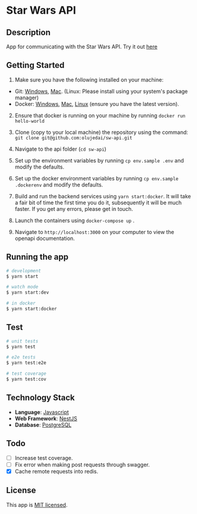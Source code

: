 # Star Wars API

## Description

App for communicating with the Star Wars API. Try it out [here](https://moyosore-sw-api.herokuapp.com/)


## Getting Started
1. Make sure you have the following installed on your machine:
* Git: [Windows](https://git-scm.com/download/win), [Mac](https://git-scm.com/download/mac). (Linux: Please install using your system's package manager)
* Docker: [Windows](https://docs.docker.com/docker-for-windows/install/), [Mac](https://docs.docker.com/docker-for-mac/install/), [Linux](https://docs.docker.com/install/linux/docker-ce/ubuntu/) (ensure you have the latest version).

2. Ensure that docker is running on your machine by running ```docker run hello-world``` 

3. Clone (copy to your local machine) the repository using the command:
```git clone git@github.com:olujedai/sw-api.git```

4. Navigate to the api folder (```cd sw-api```)

5. Set up the environment variables by running ```cp env.sample .env``` and modify the defaults.

6. Set up the docker environment variables by running ```cp env.sample .dockerenv``` and modify the defaults.

7. Build and run the backend services using ```yarn start:docker```.
It will take a fair bit of time the first time you do it, subsequently it will be much faster. If you get any errors, please get in touch.  

8. Launch the containers using ```docker-compose up``` .

9. Navigate to  ```http://localhost:3000``` on your computer to view the openapi documentation.

## Running the app

```bash
# development
$ yarn start

# watch mode
$ yarn start:dev

# in docker
$ yarn start:docker

```

## Test

```bash
# unit tests
$ yarn test

# e2e tests
$ yarn test:e2e

# test coverage
$ yarn test:cov
```

## Technology Stack
* **Language**: [Javascript](https://www.typescriptlang.org/)
* **Web Framework**: [NestJS](https://docs.nestjs.com)
* **Database**: [PostgreSQL](https://www.postgresql.org/)


## Todo
- [ ] Increase test coverage.
- [ ] Fix error when making post requests through swagger.
- [x] Cache remote requests into redis.

## License

This app is [MIT licensed](LICENSE).
